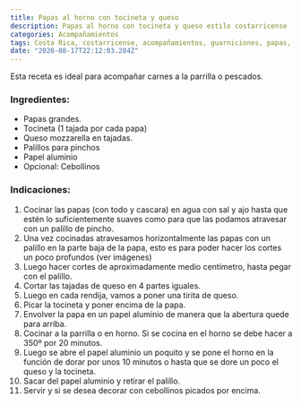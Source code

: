 ```yaml
---
title: Papas al horno con tocineta y queso
description: Papas al horno con tocineta y queso estilo costarricense
categories: Acompañamientos
tags: Costa Rica, costarricense, acompañamientos, guarniciones, papas, horno
date: "2020-08-17T22:12:03.284Z"
---
```


Esta receta es ideal para acompañar carnes a la parrilla o pescados.

### Ingredientes:

- Papas grandes.
- Tocineta (1 tajada por cada papa)
- Queso mozzarella en tajadas.
- Palillos para pinchos
- Papel aluminio
- Opcional: Cebollinos

### Indicaciones:

1. Cocinar las papas (con todo y cascara) en agua con sal y ajo hasta que estén lo suficientemente suaves como para que las podamos atravesar con un palillo de pincho.
2. Una vez cocinadas atravesamos horizontalmente las papas con un palillo en la parte baja de la papa, esto es para poder hacer los cortes un poco profundos (ver imágenes)
3. Luego hacer cortes de aproximadamente medio centímetro, hasta pegar con el palillo.
4. Cortar las tajadas de queso en 4 partes iguales.
5. Luego en cada rendija, vamos a poner una tirita de queso.
6. Picar la tocineta y poner encima de la papa.
7. Envolver la papa en un papel aluminio de manera que la abertura quede para arriba.
8. Cocinar a la parrilla o en horno. Si se cocina en el horno se debe hacer a 350º por 20 minutos.
9. Luego se abre el papel aluminio un poquito y se pone el horno en la función de dorar por unos 10 minutos o hasta que se dore un poco el queso y la tocineta.
10. Sacar del papel aluminio y retirar el palillo.
11. Servir y si se desea decorar con cebollinos picados por encima.
